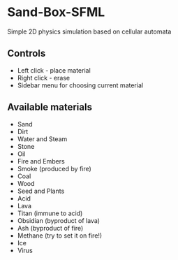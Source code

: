 # Sand-Box-SFML
Simple 2D physics simulation based on cellular automata
## Controls
* Left click - place material
* Right click - erase
* Sidebar menu for choosing current material
## Available materials
* Sand
* Dirt
* Water and Steam
* Stone
* Oil
* Fire and Embers
* Smoke (produced by fire)
* Coal
* Wood
* Seed and Plants
* Acid
* Lava
* Titan (immune to acid)
* Obsidian (byproduct of lava)
* Ash (byproduct of fire)
* Methane (try to set it on fire!)
* Ice
* Virus

